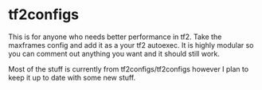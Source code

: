 # tf2configs
This is for anyone who needs better performance in tf2. Take the maxframes config and add it as a your tf2 autoexec. It is highly modular so you can comment out anything you want and it should still work.

Most of the stuff is currently from tf2configs/tf2configs however I plan to keep it up to date with some new stuff.